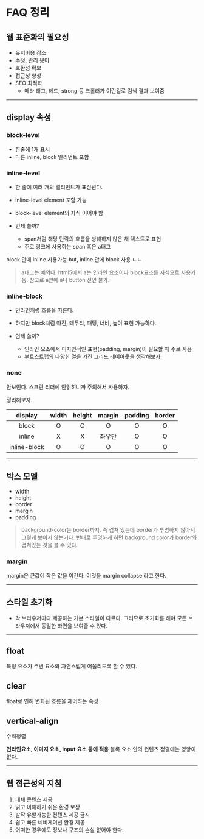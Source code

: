 # FAQ 정리

## 웹 표준화의 필요성

- 유지비용 감소
- 수정, 관리 용이
- 호환성 확보
- 접근성 향상
- SEO 최적화
	- 메타 태그, 헤드, strong 등 크롤러가 이런걸로 검색 결과 보여줌


---

## display 속성


### block-level

- 한줄에 1개 표시
- 다른 inline, block 엘리먼트 포함


### inline-level

- 한 줄에 여러 개의 엘리먼트가 표싣괸다.
- inline-level element 포함 가능
- block-level element의 자식 이어야 함

- 언제 쓸까?
	- span처럼 해당 단락의 흐름을 방해하지 않은 채 텍스트로 표현
	- 주로 링크에 사용하는 span 혹은 a태그


block 안에 inline 사용가능
but, inline 안에 block 사용 ㄴㄴ

> a태그는 예외다.
html5에서 a는 인라인 요소이나 block요소를 자식으로 사용가능.
참고로 a안에 a나 button 선언 불가.

### inline-block

- 인라인처럼 흐름을 따른다.
- 하지만 block처럼 마진, 테두리, 패딩, 너비, 높이 표현 가능하다.

- 언제 쓸까?
	- 인라인 요소에서 디자인적인 표현(padding, margin)이 필요할 때 주로 사용
	- 부트스트랩의 다양한 열을 가진 그리드 레이아웃을 생각해보자.


### none

안보인다. 스크린 리더에 안읽히니까 주의해서 사용하자.


정리해보자.

|display|width|height|margin|padding|border|
|:--:|:--:|:--:|:--:|:--:|:--:|
|block| O | O | O | O| O |
|inline| X | X | 좌우만 | O | O |
|inline-block| O | O | O | O | O|


---


## 박스 모델

- width
- height
- border
- margin
- padding

> background-color는 border까지. 즉 겹쳐 있는데 border가 투명하지 않아서 그렇게 보이지 않는거다.
반대로 투명하게 하면 background color가 border와 겹쳐있는 것을 볼 수 있다.


### margin

margin은 큰값이 작은 값을 이긴다. 이것을 margin collapse 라고 한다.



---

## 스타일 초기화

- 각 브라우저마다 제공하는 기본 스타일이 다르다. 그러므로 초기화를 해야 모든 브라우저에서 동일한 화면을 보여줄 수 있다.


---

## float

특정 요소가 주변 요소와 자연스럽게 어울리도록 할 수 있다.


## clear

float로 인해 변화된 흐름을 제어하는 속성


## vertical-align

수직정렬

**인라인요소, 이미지 요소, input 요소 등에 적용**
블록 요소 안의 컨텐츠 정렬에는 영향이 없다.

---


## 웹 접근성의 지침

1. 대체 콘텐츠 제공
2. 읽고 이해하기 쉬운 환경 보장
3. 발작 유발가능한 컨텐츠 제공 금지
4. 쉽고 빠른 네비게이션 환경 제공
5. 어떠한 경우에도 정보나 구조의 손실 없어야 한다.
